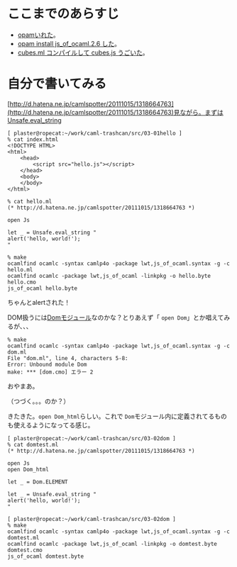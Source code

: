# ここまでのあらすじ

* [opamいれた](00start.md)。
* [opam install js_of_ocaml.2.6 した](01opam-install-js_of_ocaml.md)。
* [cubes.ml コンパイルして cubes.js うごいた](02js_of_ocaml.md)。

# 自分で書いてみる

[http://d.hatena.ne.jp/camlspotter/20111015/1318664763](http://d.hatena.ne.jp/camlspotter/20111015/1318664763)見ながら。まずはUnsafe.eval_string

```
[ plaster@ropecat:~/work/caml-trashcan/src/03-01hello ]
% cat index.html 
<!DOCTYPE HTML>
<html>
	<head>
		<script src="hello.js"></script>
	</head>
	<body>
	</body>
</html>
```

```
% cat hello.ml
(* http://d.hatena.ne.jp/camlspotter/20111015/1318664763 *)

open Js

let _ = Unsafe.eval_string "
alert('hello, world!');
"
```

```
% make
ocamlfind ocamlc -syntax camlp4o -package lwt,js_of_ocaml.syntax -g -c hello.ml
ocamlfind ocamlc -package lwt,js_of_ocaml -linkpkg -o hello.byte hello.cmo
js_of_ocaml hello.byte
```

ちゃんとalertされた！

DOM扱うには[Domモジュール](http://ocsigen.org/js_of_ocaml/2.6/api/Dom)なのかな？とりあえず「 <code>open Dom</code>」とか唱えてみるが、、、

```
% make
ocamlfind ocamlc -syntax camlp4o -package lwt,js_of_ocaml.syntax -g -c dom.ml
File "dom.ml", line 4, characters 5-8:
Error: Unbound module Dom
make: *** [dom.cmo] エラー 2
```

おやまあ。

（つづく。。。のか？）

きたきた。`open Dom_html`らしい。これで `Dom`モジュール内に定義されてるものも使えるようになってる感じ。

```
[ plaster@ropecat:~/work/caml-trashcan/src/03-02dom ]
% cat domtest.ml 
(* http://d.hatena.ne.jp/camlspotter/20111015/1318664763 *)

open Js
open Dom_html

let _ = Dom.ELEMENT

let _ = Unsafe.eval_string "
alert('hello, world!');
"
```

```
[ plaster@ropecat:~/work/caml-trashcan/src/03-02dom ]
% make
ocamlfind ocamlc -syntax camlp4o -package lwt,js_of_ocaml.syntax -g -c domtest.ml
ocamlfind ocamlc -package lwt,js_of_ocaml -linkpkg -o domtest.byte domtest.cmo
js_of_ocaml domtest.byte
```
